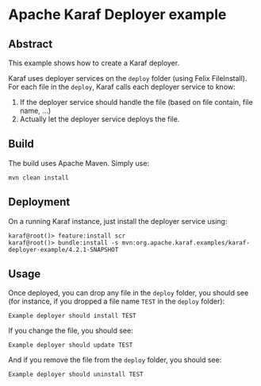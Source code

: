 # Apache Karaf Deployer example

## Abstract

This example shows how to create a Karaf deployer.

Karaf uses deployer services on the `deploy` folder (using Felix FileInstall). For each file in the `deploy`, Karaf calls
each deployer service to know:

1. If the deployer service should handle the file (based on file contain, file name, ...)
2. Actually let the deployer service deploys the file.

## Build

The build uses Apache Maven. Simply use:

```
mvn clean install
```

## Deployment

On a running Karaf instance, just install the deployer service using:

```
karaf@root()> feature:install scr
karaf@root()> bundle:install -s mvn:org.apache.karaf.examples/karaf-deployer-example/4.2.1-SNAPSHOT
```


## Usage

Once deployed, you can drop any file in the `deploy` folder, you should see (for instance, if you dropped a file name `TEST` in the `deploy` folder):

```
Example deployer should install TEST
```

If you change the file, you should see:

```
Example deployer should update TEST
```

And if you remove the file from the `deploy` folder, you should see:

```
Example deployer should uninstall TEST
```